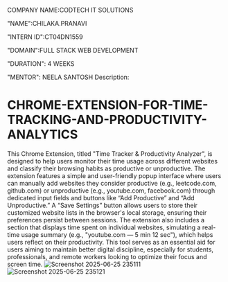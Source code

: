 COMPANY NAME:CODTECH IT SOLUTIONS

"NAME":CHILAKA.PRANAVI

"INTERN ID":CT04DN1559

"DOMAIN":FULL STACK WEB DEVELOPMENT

"DURATION": 4 WEEKS

"MENTOR": NEELA SANTOSH
Description:
# CHROME-EXTENSION-FOR-TIME-TRACKING-AND-PRODUCTIVITY-ANALYTICS
This Chrome Extension, titled "Time Tracker & Productivity Analyzer", is designed to help users monitor their time usage across different websites and classify their browsing habits as productive or unproductive. The extension features a simple and user-friendly popup interface where users can manually add websites they consider productive (e.g., leetcode.com, github.com) or unproductive (e.g., youtube.com, facebook.com) through dedicated input fields and buttons like “Add Productive” and “Add Unproductive.” A “Save Settings” button allows users to store their customized website lists in the browser's local storage, ensuring their preferences persist between sessions. The extension also includes a section that displays time spent on individual websites, simulating a real-time usage summary (e.g., "youtube.com — 5 min 12 sec"), which helps users reflect on their productivity. This tool serves as an essential aid for users aiming to maintain better digital discipline, especially for students, professionals, and remote workers looking to optimize their focus and screen time.
![Screenshot 2025-06-25 235111](https://github.com/user-attachments/assets/fe664c56-a9e9-416f-8c1f-51e46fb61600)
![Screenshot 2025-06-25 235121](https://github.com/user-attachments/assets/a7acd377-bdcc-405d-843f-2de7170b664e)


